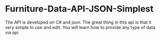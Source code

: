 # Furniture-Data-API-JSON-Simplest
The API is developed on C# and json. The great thing in this api is that it very simple to use and edit. You will learn how to provide any type of data via api
